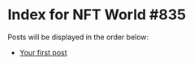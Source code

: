 # Index for NFT World #835
Posts will be displayed in the order below:

- [Your first post](./001-first.md)

